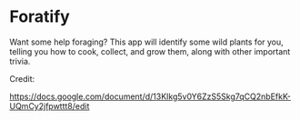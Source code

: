 # Foratify
Want some help foraging? This app will identify some wild plants for you, telling you how to cook, collect, and grow them, along with other important trivia.


Credit:

https://docs.google.com/document/d/13KIkg5v0Y6ZzS5Skg7qCQ2nbEfkK-UQmCy2jfpwttt8/edit 
